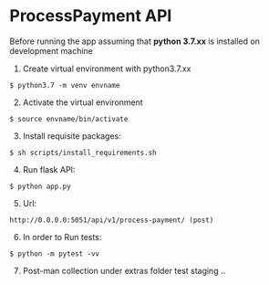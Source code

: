 # ProcessPayment API

Before running the app assuming that **python 3.7.xx** is installed on development machine

1. Create virtual environment with python3.7.xx
```shell
$ python3.7 -m venv envname
```
2. Activate the virtual environment
```shell
$ source envname/bin/activate
```
3. Install requisite packages:
```shell
$ sh scripts/install_requirements.sh
```
4. Run flask API:
```shell
$ python app.py
```
5. Url:
```
http://0.0.0.0:5051/api/v1/process-payment/ (post)
```
6. In order to Run tests:
```
$ python -m pytest -vv
```
7. Post-man collection under extras folder
test staging
..
